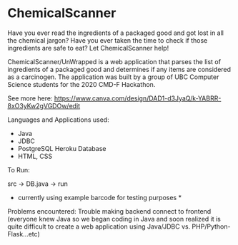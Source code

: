 # ChemicalScanner

Have you ever read the ingredients of a packaged good and got lost in all the chemical jargon? Have you ever taken the time to check if those ingredients are safe to eat? Let ChemicalScanner help!

ChemicalScanner/UnWrapped is a web application that parses the list of ingredients of a packaged good and determines if any items are considered as a carcinogen. The application was built by a group of UBC Computer Science students for the 2020 CMD-F Hackathon. 

See more here: https://www.canva.com/design/DAD1-d3JyaQ/k-YABRR-8xO3yKw2gVGDOw/edit

Languages and Applications used:
- Java
- JDBC
- PostgreSQL Heroku Database
- HTML, CSS

To Run: 

src -> DB.java -> run

* currently using example barcode for testing purposes *

Problems encountered: Trouble making backend connect to frontend (everyone knew Java so we began coding in Java and soon realized it is quite difficult to create a web application using Java/JDBC vs. PHP/Python-Flask...etc)



